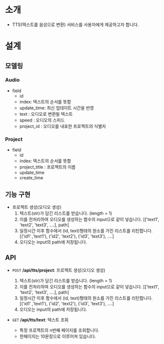 # 소개

- TTS(텍스트를 음성으로 변환) 서비스를 사용자에게 제공하고자 합니다.

# 설계

## 모델링

### Audio

- field
    - id
    - index: 텍스트의 순서를 뜻함
    - update_time: 최신 업데이트 시간을 반영
    - text : 오디오로 변환될 텍스트
    - speed : 오디오의 스피드
    - project_id : 오디오를 내포한 프로젝트의 식별자

### Project

- field
    - id
    - index: 텍스트의 순서를 뜻함
    - project_title : 프로젝트의 이름
    - update_time
    - create_time

## 기능 구현

- 프로젝트 생성(오디오 생성)
    1. 텍스트(str)가 담긴 리스트를 받습니다. (length = 1)
    2. 이를 전처리하여 오디오를 생성하는 함수의 input으로 같이 넣습니다. [['text1', 'text2', 'text3', ....], path]
    3. 일정시간 이후 함수에서 (id, text)형태의 원소를 가진 리스트를 리턴합니다. [('id1' ,'text1'), ('id2', 'text2'), ('id3', 'text3'), ....]
    4. 오디오는 input의 path에 저장됩니다.

## API

- `POST` **/api/tts/project**: 프로젝트 생성(오디오 생성)
    1. 텍스트(str)가 담긴 리스트를 받습니다. (length = 1)
    2. 이를 전처리하여 오디오를 생성하는 함수의 input으로 같이 넣습니다. [['text1', 'text2', 'text3', ....], path]
    3. 일정시간 이후 함수에서 (id, text)형태의 원소를 가진 리스트를 리턴합니다. [('id1' ,'text1'), ('id2', 'text2'), ('id3', 'text3'), ....]
    4. 오디오는 input의 path에 저장됩니다.

- `GET` **/api/tts/text**: 텍스트 조회
    - 특정 프로젝트의 n번째 페이지를 조회합니다.
    - 한페이지는 10문장으로 이루어져 있습니다.